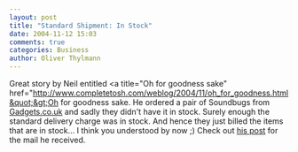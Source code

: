 ```yaml
---
layout: post
title: "Standard Shipment: In Stock"
date: 2004-11-12 15:03
comments: true
categories: Business
author: Oliver Thylmann
---
```



Great story by Neil entitled &lt;a title=&quot;Oh for goodness sake&quot; href=&quot;http://www.completetosh.com/weblog/2004/11/oh_for_goodness.html&quot;&gt;Oh for goodness sake. He ordered a pair of Soundbugs from [Gadgets.co.uk](http://www.gadgets.co.uk/) and sadly they didn't have it in stock. Surely enough the standard delivery charge was in stock. And hence they just billed the items that are in stock... I think you understood by now ;) Check out [his post](http://www.completetosh.com/weblog/2004/11/oh_for_goodness.html) for the mail he received.



